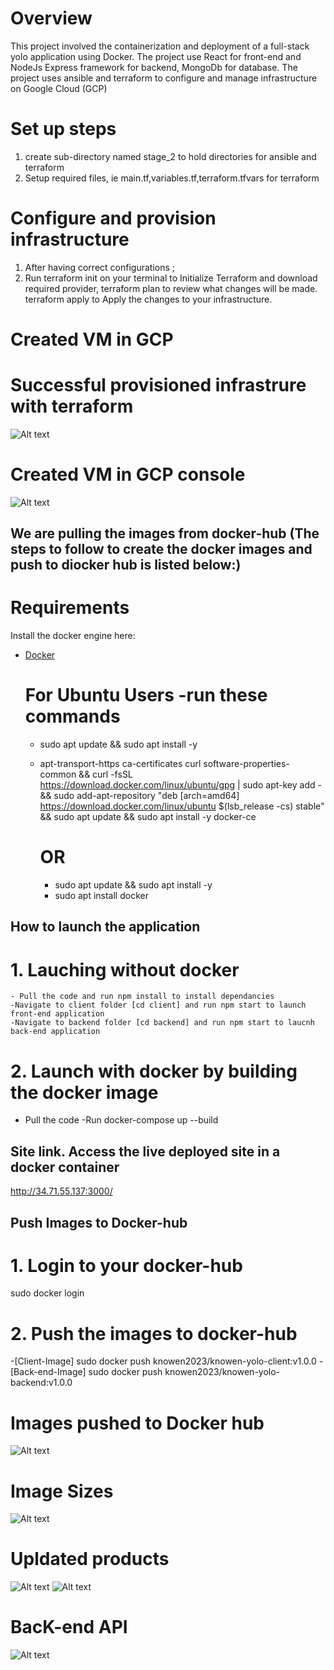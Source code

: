# Overview
This project involved the containerization and deployment of a full-stack yolo application using Docker. The project use React for front-end and NodeJs Express framework for backend, MongoDb for database.
The project uses ansible and terraform to configure and manage infrastructure on Google Cloud (GCP)

# Set up steps
1. create sub-directory named stage_2 to hold directories for ansible and terraform
2. Setup required files, ie main.tf,variables.tf,terraform.tfvars for terraform 

# Configure and provision infrastructure
1. After having correct configurations ;
2. Run terraform init on your terminal to Initialize Terraform and download required provider, 
  terraform plan to review what changes will be made.
  terraform apply to Apply the changes to your infrastructure.

# Created VM in GCP
# Successful provisioned infrastrure with terraform
![Alt text](instance.png)

# Created VM in GCP console
![Alt text](gcp-vm.png)

## We are pulling the images from docker-hub (The steps to follow to create the docker images and push to diocker hub is listed below:)


# Requirements
Install the docker engine here:
- [Docker](https://docs.docker.com/engine/install/) 

   # For Ubuntu Users -run these commands
    - sudo apt update && sudo apt install -y 
    - apt-transport-https ca-certificates curl software-properties-common && curl -fsSL https://download.docker.com/linux/ubuntu/gpg | sudo apt-key add - && sudo add-apt-repository "deb [arch=amd64] https://download.docker.com/linux/ubuntu $(lsb_release -cs) stable" && sudo apt update && sudo apt install -y docker-ce

        # OR 
        - sudo apt update && sudo apt install -y 
        - sudo apt install docker

## How to launch the application 
  # 1. Lauching without docker
    - Pull the code and run npm install to install dependancies
    -Navigate to client folder [cd client] and run npm start to launch front-end application
    -Navigate to backend folder [cd backend] and run npm start to laucnh back-end application
  # 2. Launch with docker by building the docker image
  - Pull the code
  -Run docker-compose up --build

## Site link. Access the live deployed site in a docker container
http://34.71.55.137:3000/

## Push Images to Docker-hub
 # 1. Login to your docker-hub
 sudo docker login
 # 2. Push the images to docker-hub 
-[Client-Image] sudo docker push knowen2023/knowen-yolo-client:v1.0.0
 -[Back-end-Image] sudo docker push knowen2023/knowen-yolo-backend:v1.0.0

# Images pushed to Docker hub
![Alt text](yolo-images.png)

# Image Sizes
![Alt text](Image-Sizes.png)

# Upldated products 
![Alt text](Products_Images.png) ![Alt text](Products_Images_client.png)

# BacK-end API
![Alt text](Products_Backend_API.png)

